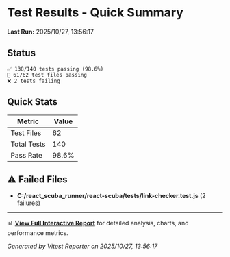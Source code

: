 # Test Results - Quick Summary

**Last Run:** 2025/10/27, 13:56:17

## Status

```text
✅ 138/140 tests passing (98.6%)
📁 61/62 test files passing
❌ 2 tests failing
```

## Quick Stats

| Metric | Value |
|--------|-------|
| Test Files | 62 |
| Total Tests | 140 |
| Pass Rate | 98.6% |

## ⚠️ Failed Files

- **C:/react_scuba_runner/react-scuba/tests/link-checker.test.js** (2 failures)

---

📊 **[View Full Interactive Report](./index.html)** for detailed analysis, charts, and performance metrics.

*Generated by Vitest Reporter on 2025/10/27, 13:56:17*
